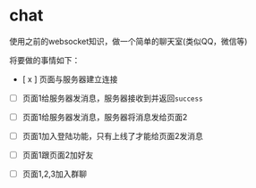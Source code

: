 # chat
使用之前的websocket知识，做一个简单的聊天室(类似QQ，微信等)

将要做的事情如下：

 - [ x ] 页面与服务器建立连接

 - [ ] 页面1给服务器发消息，服务器接收到并返回`success`

 - [ ] 页面1给服务器发消息，服务器将消息发给页面2

 - [ ] 页面1加入登陆功能，只有上线了才能给页面2发消息

 - [ ] 页面1跟页面2加好友

 - [ ] 页面1,2,3加入群聊